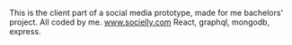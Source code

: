 This is the client part of a social media prototype, made for me bachelors' project. All coded by me.
www.socielly.com
React, graphql, mongodb, express.
